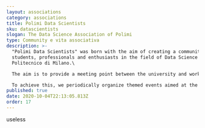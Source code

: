 ```yaml
---
layout: associations
category: associations
title: Polimi Data Scientists
sku: datascientists
slogan: The Data Science Association of Polimi
type: Community e vita associativa
description: >-
  "Polimi Data Scientists" was born with the aim of creating a community of
  students, professionals and enthusiasts in the field of Data Science at
  Politecnico di Milano.\

  The aim is to provide a meeting point between the university and workplaces, creating a mutual understanding between students and data science realities.\

  To achieve this, we periodically organize themed events aimed at the community, and workshops on the most advanced data science technologies.
published: true
date: 2020-10-04T22:13:05.813Z
order: 17
---
```

useless